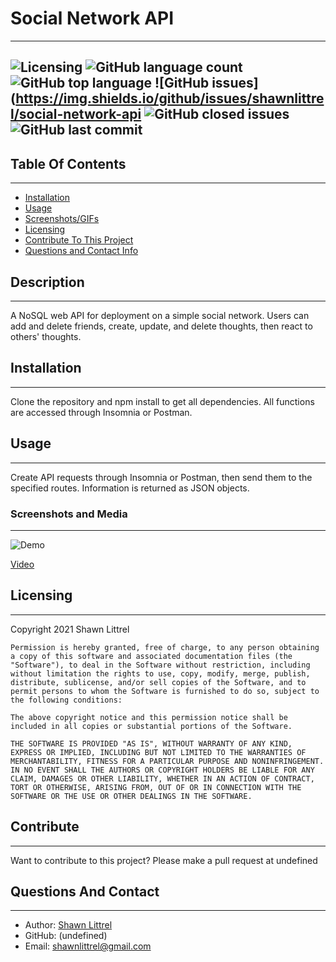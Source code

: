 
    
# Social Network API
---
    
    
![Licensing](https://img.shields.io/github/license/shawnlittrel/social-network-api)   ![GitHub language count](https://img.shields.io/github/languages/count/shawnlittrel/social-network-api)   ![GitHub top language](https://img.shields.io/github/languages/top/shawnlittrel/social-network-api)   ![GitHub issues](https://img.shields.io/github/issues/shawnlittrel/social-network-api   ![GitHub closed issues](https://img.shields.io/github/issues-closed/shawnlittrel/social-network-api)      ![GitHub last commit](https://img.shields.io/github/last-commit/shawnlittrel/social-network-api)
---


    
## Table Of Contents
---
* [Installation](#installation)
* [Usage](#usage)
* [Screenshots/GIFs](#screenshots-and-media)
* [Licensing](#licensing)
* [Contribute To This Project](#contribute)
* [Questions and Contact Info](#questions-and-contact)

    
## Description
---
A NoSQL web API for deployment on a simple social network.  Users can add and delete friends, create, update, and delete thoughts, then react to others' thoughts.
    

    
## Installation
---
Clone the repository and npm install to get all dependencies.  All functions are accessed through Insomnia or Postman.


    
## Usage
---
Create API requests through Insomnia or Postman, then send them to the specified routes.  Information is returned as JSON objects.


### Screenshots and Media
---

![Demo](./demogif.gif)
 
 [Video](https://drive.google.com/file/d/1GwhSQ2efST8X3lsTxfoO6zFhiuimXHpM/view?usp=sharing)
    
## Licensing
---
Copyright 2021 Shawn Littrel 
    
    Permission is hereby granted, free of charge, to any person obtaining a copy of this software and associated documentation files (the "Software"), to deal in the Software without restriction, including without limitation the rights to use, copy, modify, merge, publish, distribute, sublicense, and/or sell copies of the Software, and to permit persons to whom the Software is furnished to do so, subject to the following conditions:  
        
    The above copyright notice and this permission notice shall be included in all copies or substantial portions of the Software. 
        
    THE SOFTWARE IS PROVIDED "AS IS", WITHOUT WARRANTY OF ANY KIND, EXPRESS OR IMPLIED, INCLUDING BUT NOT LIMITED TO THE WARRANTIES OF MERCHANTABILITY, FITNESS FOR A PARTICULAR PURPOSE AND NONINFRINGEMENT. IN NO EVENT SHALL THE AUTHORS OR COPYRIGHT HOLDERS BE LIABLE FOR ANY CLAIM, DAMAGES OR OTHER LIABILITY, WHETHER IN AN ACTION OF CONTRACT, TORT OR OTHERWISE, ARISING FROM, OUT OF OR IN CONNECTION WITH THE SOFTWARE OR THE USE OR OTHER DEALINGS IN THE SOFTWARE.


    
    
    
## Contribute
---
Want to contribute to this project?  Please make a pull request at undefined


    
## Questions And Contact
---
* Author: [Shawn Littrel](www.github.com/shawnlittrel)
* GitHub: (undefined)
* Email: shawnlittrel@gmail.com
    
    
